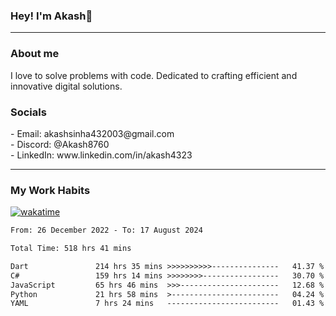 <h3>Hey! I'm Akash👋</h3>

--- 

<h3>About me</h3>
I love to solve problems with code. Dedicated to crafting efficient and innovative digital solutions.

<h3>Socials</h3>
 - Email: akashsinha432003@gmail.com<br>
 - Discord: @Akash8760<br>
 - LinkedIn: www.linkedin.com/in/akash4323<br>


---

<h3>My Work Habits</h3>

[![wakatime](https://wakatime.com/badge/user/938b2951-49cf-4810-9b9e-c17cde3d3343.svg)](https://wakatime.com/@938b2951-49cf-4810-9b9e-c17cde3d3343)

<!--START_SECTION:waka-->

```txt
From: 26 December 2022 - To: 17 August 2024

Total Time: 518 hrs 41 mins

Dart               214 hrs 35 mins >>>>>>>>>>---------------   41.37 %
C#                 159 hrs 14 mins >>>>>>>>-----------------   30.70 %
JavaScript         65 hrs 46 mins  >>>----------------------   12.68 %
Python             21 hrs 58 mins  >------------------------   04.24 %
YAML               7 hrs 24 mins   -------------------------   01.43 %
```

<!--END_SECTION:waka-->

